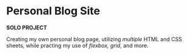 # Personal Blog Site

**SOLO PROJECT**

Creating my own personal blog page, utilizing _multiple_ HTML and CSS sheets,
while practing my use of _flexbox, grid_, and more.
